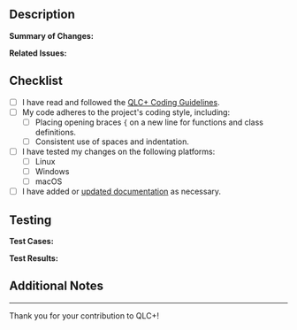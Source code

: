 <!--
Thank you for contributing to QLC+!

Please ensure your code changes adhere to the project's standards and guidelines to facilitate a smooth review process.
-->

## Description

**Summary of Changes:**
<!-- Provide a concise description of the changes introduced by this pull request. -->

**Related Issues:**
<!-- Reference any related issues or discussions, e.g., "Fixes #1234" or "Related to #5678". -->

## Checklist

- [ ] I have read and followed the [QLC+ Coding Guidelines](https://github.com/mcallegari/qlcplus/wiki/Coding-guidelines).
- [ ] My code adheres to the project's coding style, including:
  - [ ] Placing opening braces `{` on a new line for functions and class definitions.
  - [ ] Consistent use of spaces and indentation.
- [ ] I have tested my changes on the following platforms:
  - [ ] Linux
  - [ ] Windows
  - [ ] macOS
- [ ] I have added or [updated documentation](https://docs.qlcplus.org/) as necessary.

## Testing

**Test Cases:**
<!-- Describe the test cases you have implemented or run to verify your changes. -->

**Test Results:**
<!-- Provide the results of your testing, including any screenshots or logs if applicable. -->

## Additional Notes

<!-- Include any additional information, context, or considerations for the reviewers. -->

---

Thank you for your contribution to QLC+!
